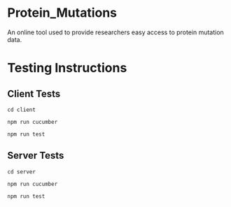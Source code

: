 # Protein_Mutations

An online tool used to provide researchers easy access to protein mutation data.

# Testing Instructions

## Client Tests

`cd client`

`npm run cucumber`

`npm run test`

## Server Tests

`cd server`

`npm run cucumber`

`npm run test`
